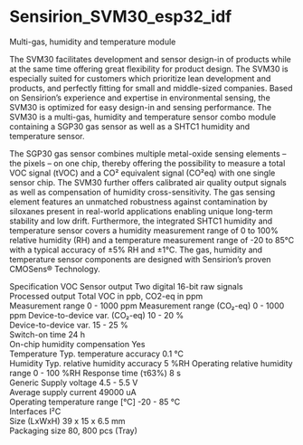 # Sensirion_SVM30_esp32_idf
Multi-gas, humidity and temperature module

The SVM30 facilitates development and sensor design-in of products while at the same time offering great flexibility for product design. The SVM30 is especially suited for customers which prioritize lean development and products, and perfectly fitting for small and middle-sized companies. Based on Sensirion’s experience and expertise in environmental sensing, the SVM30 is optimized for easy design-in and sensing performance. The SVM30 is a multi-gas, humidity and temperature sensor combo module containing a SGP30 gas sensor as well as a SHTC1 humidity and temperature sensor.

The SGP30 gas sensor combines multiple metal-oxide sensing elements – the pixels – on one chip, thereby offering the possibility to measure a total VOC signal (tVOC) and a CO² equivalent signal (CO²eq) with one single sensor chip. The SVM30 further offers calibrated air quality output signals as well as compensation of humidity cross-sensitivity. The gas sensing element features an unmatched robustness against contamination by siloxanes present in real-world applications enabling unique long-term stability and low drift. Furthermore, the integrated SHTC1 humidity and temperature sensor covers a humidity measurement range of 0 to 100% relative humidity (RH) and a temperature measurement range of -20 to 85°C with a typical accuracy of ±5% RH and ±1°C. The gas, humidity and temperature sensor components are designed with Sensirion’s proven CMOSens® Technology.

Specification
VOC
Sensor output	Two digital 16-bit raw signals		
Processed output	Total VOC in ppb, CO2-eq in ppm		
Measurement range	0 - 1000	ppm	
Measurement range (CO₂-eq)	0 - 1000	ppm	
Device-to-device var. (CO₂-eq)	10 - 20	%	
Device-to-device var.	15 - 25	%	
Switch-on time	24	h	
On-chip humidity compensation	Yes		
Temperature
Typ. temperature accuracy	0.1	°C	
Humidity
Typ. relative humidity accuracy	5	%RH	
Operating relative humidity range	0 - 100	%RH	
Response time (τ63%)	8	s	
Generic
Supply voltage	4.5 - 5.5	V	
Average supply current	49000	uA	
Operating temperature range [°C]	-20 - 85	°C	
Interfaces	I²C		
Size (LxWxH)	39 x 15 x 6.5	mm	
Packaging size	80, 800	pcs (Tray)	
